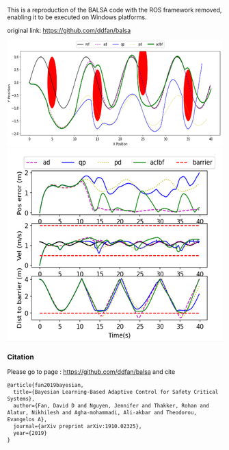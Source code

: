 This is a reproduction of the BALSA code with the ROS framework removed, enabling it to be executed on Windows platforms.

original link: https://github.com/ddfan/balsa



<div align=center><img width="650" height="250" src="https://github.com/YimingShu-teay/balsa-reproduction/blob/main/fig/fig1.png"/></div>





<div align=center><img width="550" height="450" src="https://github.com/YimingShu-teay/balsa-reproduction/blob/main/fig/fig3.png"/></div>



### Citation

Please go to page :  https://github.com/ddfan/balsa and cite

```
@article{fan2019bayesian,
  title={Bayesian Learning-Based Adaptive Control for Safety Critical Systems},
  author={Fan, David D and Nguyen, Jennifer and Thakker, Rohan and Alatur, Nikhilesh and Agha-mohammadi, Ali-akbar and Theodorou, Evangelos A},
  journal={arXiv preprint arXiv:1910.02325},
  year={2019}
}
```


